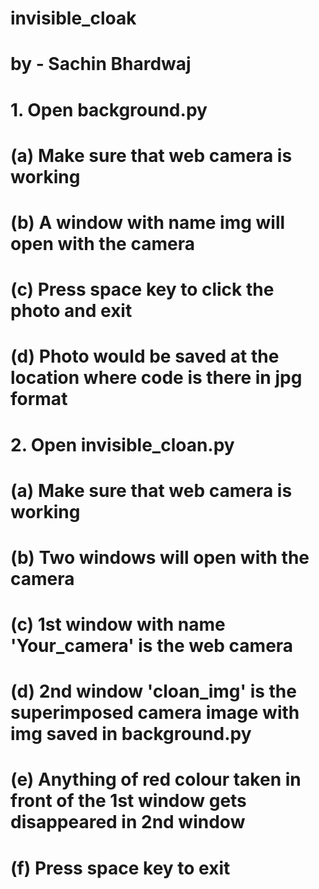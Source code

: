 # invisible_cloak

# by - Sachin Bhardwaj

# 1. Open background.py
#   (a) Make sure that web camera is working
#   (b) A window with name img will open with the camera
#   (c) Press space key to click the photo and exit
#   (d) Photo would be saved at the location where code is there in jpg format

# 2. Open invisible_cloan.py
#   (a) Make sure that web camera is working
#   (b) Two windows will open with the camera
#   (c) 1st window with name 'Your_camera' is the web camera
#   (d) 2nd window 'cloan_img' is the superimposed camera image with img saved in background.py
#   (e) Anything of red colour taken in front of the 1st window gets disappeared in 2nd window
#   (f) Press space key to exit


